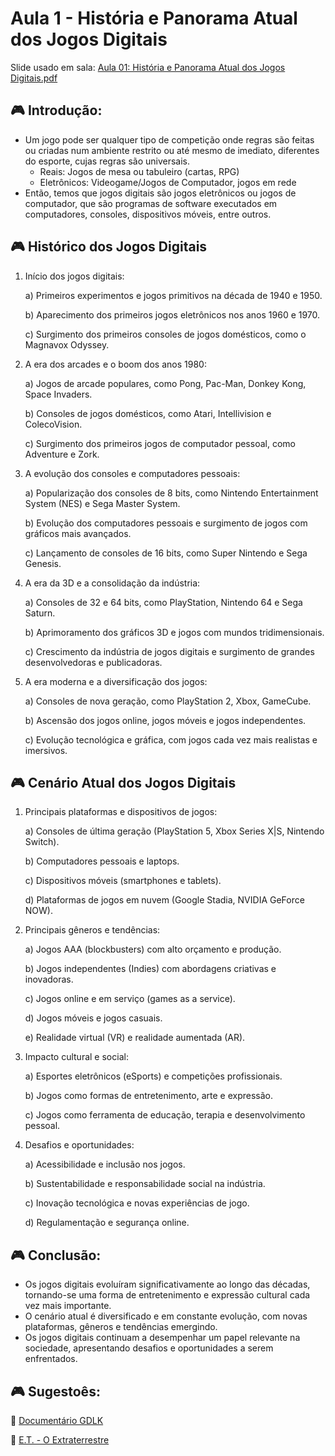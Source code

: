 # Aula 1 - História e Panorama Atual dos Jogos Digitais

Slide usado em sala: [Aula 01: História e Panorama Atual dos Jogos Digitais.pdf](https://github.com/user-attachments/files/16702997/Aula.01_.Historia.e.Panorama.Atual.dos.Jogos.Digitais.pdf)


## :video_game: Introdução:

- Um jogo pode ser qualquer tipo de competição onde regras são feitas ou criadas num ambiente restrito ou até mesmo de imediato, diferentes do esporte, cujas regras são universais.
  - Reais: Jogos de mesa ou tabuleiro (cartas, RPG)
  - Eletrônicos: Videogame/Jogos de Computador, jogos em rede
- Então, temos que jogos digitais são jogos eletrônicos ou jogos de computador, que são programas de software executados em computadores, consoles, dispositivos móveis, entre outros.

## :video_game: Histórico dos Jogos Digitais
  1. Início dos jogos digitais:
     
      a) Primeiros experimentos e jogos primitivos na década de 1940 e 1950.
     
      b) Aparecimento dos primeiros jogos eletrônicos nos anos 1960 e 1970.
     
      c) Surgimento dos primeiros consoles de jogos domésticos, como o Magnavox Odyssey.
     
  3. A era dos arcades e o boom dos anos 1980:
     
      a) Jogos de arcade populares, como Pong, Pac-Man, Donkey Kong, Space Invaders.
     
      b) Consoles de jogos domésticos, como Atari, Intellivision e ColecoVision.
     
      c) Surgimento dos primeiros jogos de computador pessoal, como Adventure e Zork.
     
  4. A evolução dos consoles e computadores pessoais:
     
     a) Popularização dos consoles de 8 bits, como Nintendo Entertainment System (NES) e Sega Master System.
     
     b) Evolução dos computadores pessoais e surgimento de jogos com gráficos mais avançados.
     
     c) Lançamento de consoles de 16 bits, como Super Nintendo e Sega Genesis.
     
  5. A era da 3D e a consolidação da indústria:
     
     a) Consoles de 32 e 64 bits, como PlayStation, Nintendo 64 e Sega Saturn.
     
     b) Aprimoramento dos gráficos 3D e jogos com mundos tridimensionais.
     
     c) Crescimento da indústria de jogos digitais e surgimento de grandes desenvolvedoras e publicadoras.
     
  6. A era moderna e a diversificação dos jogos:

      a) Consoles de nova geração, como PlayStation 2, Xbox, GameCube.

      b) Ascensão dos jogos online, jogos móveis e jogos independentes.
     
      c) Evolução tecnológica e gráfica, com jogos cada vez mais realistas e imersivos.

## :video_game: Cenário Atual dos Jogos Digitais

1. Principais plataformas e dispositivos de jogos:
   
    a) Consoles de última geração (PlayStation 5, Xbox Series X|S, Nintendo Switch).
    
    b) Computadores pessoais e laptops.
    
    c) Dispositivos móveis (smartphones e tablets).
  
    d) Plataformas de jogos em nuvem (Google Stadia, NVIDIA GeForce NOW).
  
2. Principais gêneros e tendências:
   
    a) Jogos AAA (blockbusters) com alto orçamento e produção.
    
    b) Jogos independentes (Indies) com abordagens criativas e inovadoras.
    
    c) Jogos online e em serviço (games as a service).
    
    d) Jogos móveis e jogos casuais.
    
    e) Realidade virtual (VR) e realidade aumentada (AR).
  
3. Impacto cultural e social:
    
    a) Esportes eletrônicos (eSports) e competições profissionais.
    
    b) Jogos como formas de entretenimento, arte e expressão.
    
    c) Jogos como ferramenta de educação, terapia e desenvolvimento pessoal.
  
4. Desafios e oportunidades:
    
    a) Acessibilidade e inclusão nos jogos.
    
    b) Sustentabilidade e responsabilidade social na indústria.
    
    c) Inovação tecnológica e novas experiências de jogo.
    
    d) Regulamentação e segurança online.

## :video_game: Conclusão:

- Os jogos digitais evoluíram significativamente ao longo das décadas, tornando-se uma forma de entretenimento e expressão cultural cada vez mais importante.
- O cenário atual é diversificado e em constante evolução, com novas plataformas, gêneros e tendências emergindo.
- Os jogos digitais continuam a desempenhar um papel relevante na sociedade, apresentando desafios e oportunidades a serem enfrentados.

## :video_game: Sugestoês:

:space_invader: [Documentário GDLK](https://www.netflix.com/search?q=gdlk&jbv=81019087)

:space_invader: [E.T. - O Extraterrestre](https://www.primevideo.com/dp/amzn1.dv.gti.86ac0f2e-2364-8e52-c91c-ed6ae11922b3?autoplay=0&ref_=atv_cf_strg_wb)
